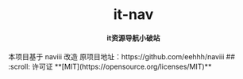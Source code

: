 <h1 align="center">it-nav</h1>

<h4 align="center">it资源导航小破站</h4>
本项目基于 naviii 改造
原项目地址：https://github.com/eehhh/naviii
## :scroll: 许可证
**[MIT](https://opensource.org/licenses/MIT)**
